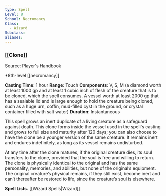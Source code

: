 ```yaml
---
type: Spell
Level: 8
School: Necromancy
Class:
  - Wizard
Subclass:
aliases:
---
```

### [[Clone]]

Source: Player's Handbook

*8th-level [[necromancy]]

**Casting Time**: 1 hour
**Range**: Touch
**Components**: V, S, M (a diamond worth at least 1000 gp and at least 1 cubic inch of flesh of the creature that is to be cloned, which the spell consumes. A vessel worth at least 2000 gp that has a sealable lid and is large enough to hold the creature being cloned, such as a huge urn, coffin, mud-filled cyst in the ground, or crystal container filled with salt water)
**Duration**: Instantaneous

This spell grows an inert duplicate of a living creature as a safeguard against death. This clone forms inside the vessel used in the spell's casting and grows to full size and maturity after 120 days; you can also choose to have the clone be a younger version of the same creature. It remains inert and endures indefinitely, as long as its vessel remains undisturbed.

At any time after the clone matures, if the original creature dies, its soul transfers to the clone, provided that the soul is free and willing to return. The clone is physically identical to the original and has the same personality, memories, and abilities, but none of the original’s equipment. The original creature’s physical remains, if they still exist, become inert and can’t thereafter be restored to life, since the creature’s soul is elsewhere.

**Spell Lists.** [[Wizard Spells|Wizard]] 
